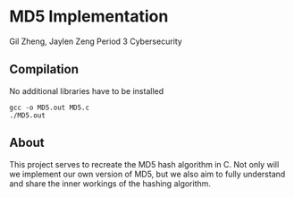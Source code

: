 # MD5 Implementation
Gil Zheng, Jaylen Zeng
Period 3 Cybersecurity

## Compilation

No additional libraries have to be installed

```
gcc -o MD5.out MD5.c
./MD5.out
```

## About

This project serves to recreate the MD5 hash algorithm in C. Not only will we implement our own version of MD5, but we also aim to fully understand and share the inner workings of the hashing algorithm.
